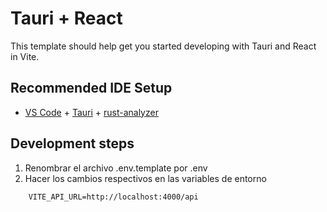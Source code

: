# Tauri + React

This template should help get you started developing with Tauri and React in Vite.

## Recommended IDE Setup

- [VS Code](https://code.visualstudio.com/) + [Tauri](https://marketplace.visualstudio.com/items?itemName=tauri-apps.tauri-vscode) + [rust-analyzer](https://marketplace.visualstudio.com/items?itemName=rust-lang.rust-analyzer)

## Development steps

1. Renombrar el archivo .env.template por .env
2. Hacer los cambios respectivos en las variables de entorno

```
    VITE_API_URL=http://localhost:4000/api
```